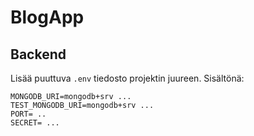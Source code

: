 # BlogApp


## Backend

Lisää puuttuva `.env` tiedosto projektin juureen. Sisältönä:

```
MONGODB_URI=mongodb+srv ...
TEST_MONGODB_URI=mongodb+srv ...
PORT= ..
SECRET= ...
```
